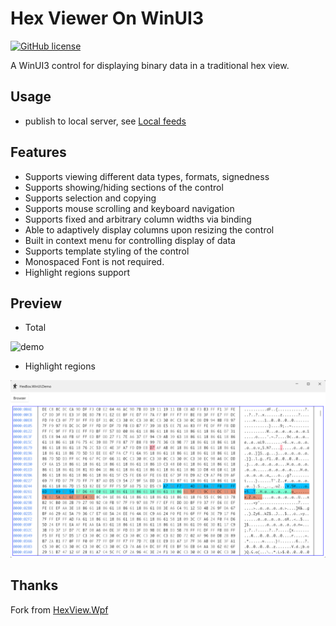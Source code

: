 # Hex Viewer On WinUI3

[![GitHub license](https://img.shields.io/badge/license-MIT-blue.svg?style=flat)](https://github.com/hotkidfamily/HexBox.WinUI/blob/master/LICENSE)

A WinUI3 control for displaying binary data in a traditional hex view.

## Usage
* publish to local server, see [Local feeds](https://learn.microsoft.com/en-us/nuget/hosting-packages/local-feeds)

## Features
* Supports viewing different data types, formats, signedness
* Supports showing/hiding sections of the control
* Supports selection and copying
* Supports mouse scrolling and keyboard navigation
* Supports fixed and arbitrary column widths via binding
* Able to adaptively display columns upon resizing the control
* Built in context menu for controlling display of data
* Supports template styling of the control
* Monospaced Font is not required.
* Highlight regions support

## Preview
* Total

![demo](docs/HexBox.WinUI.Demo.gif)

* Highlight regions

![highlight](docs/HexBox.WinUI.Demo_HighLightRegions.png)

## Thanks
Fork from [HexView.Wpf](https://github.com/fjeremic/HexView.Wpf.git)
